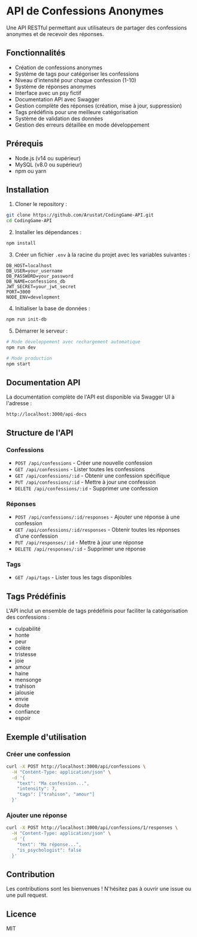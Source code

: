 # API de Confessions Anonymes

Une API RESTful permettant aux utilisateurs de partager des confessions anonymes et de recevoir des réponses.

## Fonctionnalités

- Création de confessions anonymes
- Système de tags pour catégoriser les confessions
- Niveau d'intensité pour chaque confession (1-10)
- Système de réponses anonymes
- Interface avec un psy fictif
- Documentation API avec Swagger
- Gestion complète des réponses (création, mise à jour, suppression)
- Tags prédéfinis pour une meilleure catégorisation
- Système de validation des données
- Gestion des erreurs détaillée en mode développement

## Prérequis

- Node.js (v14 ou supérieur)
- MySQL (v8.0 ou supérieur)
- npm ou yarn

## Installation

1. Cloner le repository :
```bash
git clone https://github.com/Arustat/CodingGame-API.git
cd CodingGame-API
```

2. Installer les dépendances :
```bash
npm install
```

3. Créer un fichier `.env` à la racine du projet avec les variables suivantes :
```env
DB_HOST=localhost
DB_USER=your_username
DB_PASSWORD=your_password
DB_NAME=confessions_db
JWT_SECRET=your_jwt_secret
PORT=3000
NODE_ENV=development
```

4. Initialiser la base de données :
```bash
npm run init-db
```

5. Démarrer le serveur :
```bash
# Mode développement avec rechargement automatique
npm run dev

# Mode production
npm start
```

## Documentation API

La documentation complète de l'API est disponible via Swagger UI à l'adresse :
```
http://localhost:3000/api-docs
```

## Structure de l'API

### Confessions
- `POST /api/confessions` - Créer une nouvelle confession
- `GET /api/confessions` - Lister toutes les confessions
- `GET /api/confessions/:id` - Obtenir une confession spécifique
- `PUT /api/confessions/:id` - Mettre à jour une confession
- `DELETE /api/confessions/:id` - Supprimer une confession

### Réponses
- `POST /api/confessions/:id/responses` - Ajouter une réponse à une confession
- `GET /api/confessions/:id/responses` - Obtenir toutes les réponses d'une confession
- `PUT /api/responses/:id` - Mettre à jour une réponse
- `DELETE /api/responses/:id` - Supprimer une réponse

### Tags
- `GET /api/tags` - Lister tous les tags disponibles

## Tags Prédéfinis

L'API inclut un ensemble de tags prédéfinis pour faciliter la catégorisation des confessions :
- culpabilité
- honte
- peur
- colère
- tristesse
- joie
- amour
- haine
- mensonge
- trahison
- jalousie
- envie
- doute
- confiance
- espoir

## Exemple d'utilisation

### Créer une confession
```bash
curl -X POST http://localhost:3000/api/confessions \
  -H "Content-Type: application/json" \
  -d '{
    "text": "Ma confession...",
    "intensity": 7,
    "tags": ["trahison", "amour"]
  }'
```

### Ajouter une réponse
```bash
curl -X POST http://localhost:3000/api/confessions/1/responses \
  -H "Content-Type: application/json" \
  -d '{
    "text": "Ma réponse...",
    "is_psychologist": false
  }'
```

## Contribution

Les contributions sont les bienvenues ! N'hésitez pas à ouvrir une issue ou une pull request.

## Licence

MIT

